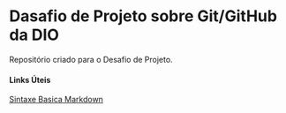 # Dasafio de Projeto sobre Git/GitHub da DIO
Repositório criado para o Desafio de Projeto.

#### Links Úteis
[Sintaxe Basica Markdown](https://www.markdownguide.org/basic-syntax/)
